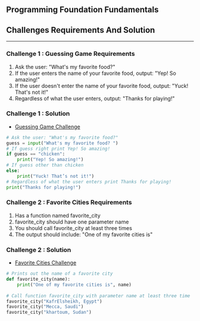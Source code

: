 ## Programming Foundation Fundamentals 

## Challenges Requirements And Solution
--------------------------------------

### Challenge 1 : Guessing Game Requirements

1. Ask the user: "What's my favorite food?" 
2. If the user enters the name of your favorite food, output: "Yep! So amazing!" 
3. If the user doesn't enter the name of your favorite food, output: "Yuck! That's not it!"
4. Regardless of what the user enters, output: "Thanks for playing!"


### Challenge 1 : Solution

- [Guessing Game Challenge](https://raw.githubusercontent.com/fetian-debug/KalbonyanElmarsos/main/Linkedin-Learning/Programming-Foundation-Fundamentals/Challengs/Guessing-Game-Challenge.py)
```python
# Ask the user: "What's my favorite food?"
guess = input("What's my favorite food? ")
# If guess right print Yep! So amazing!
if guess == "chicken":
    print("Yep! So amazing!")
# If guess other than chicken
else:
    print("Yuck! That’s not it!")
# Regardless of what the user enters print Thanks for playing!
print("Thanks for playing!")

```

### Challenge 2 : Favorite Cities Requirements

1. Has a function named favorite_city
2. favorite_city should have one parameter name
3. You should call favorite_city at least three times
4. The output should include: "One of my favorite cities is" 



### Challenge 2 : Solution

- [Favorite Cities Challenge](https://raw.githubusercontent.com/fetian-debug/KalbonyanElmarsos/main/Linkedin-Learning/Programming-Foundation-Fundamentals/Challengs/Favorite-Cities-Challenge.py)

```python
# Prints out the name of a favorite city
def favorite_city(name):
    print("One of my favorite cities is", name)
    
# Call function favorite_city with parameter name at least three time
favorite_city("KafrElsheikh, Egypt")
favorite_city("Mecca, Saudi")
favorite_city("khartoum, Sudan")

```
